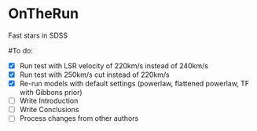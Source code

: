# OnTheRun
Fast stars in SDSS

#To do:

- [x] Run test with LSR velocity of 220km/s instead of 240km/s
- [x] Run test with 250km/s cut instead of 220km/s
- [x] Re-run models with default settings (powerlaw, flattened powerlaw, TF with Gibbons prior) 
- [ ] Write Introduction
- [ ] Write Conclusions
- [ ] Process changes from other authors